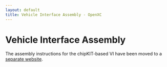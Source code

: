 ```yaml
---
layout: default
title: Vehicle Interface Assembly - OpenXC
---
```


<div class="page-header">
    <h1>Vehicle Interface Assembly</h1>
</div>

The assembly instructions for the chipKIT-based VI have been moved to a
[separate website](http://chipkit-vi.openxcplatform.com/).

